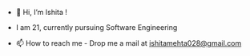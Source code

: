 - 👋 Hi, I’m Ishita !
- I am 21, currently pursuing Software Engineering

- 📫 How to reach me - Drop me a mail at ishitamehta028@gmail.com

<!---
ishitamehta028/ishitamehta028 is a ✨ special ✨ repository because its `README.md` (this file) appears on your GitHub profile.
You can click the Preview link to take a look at your changes.
--->

